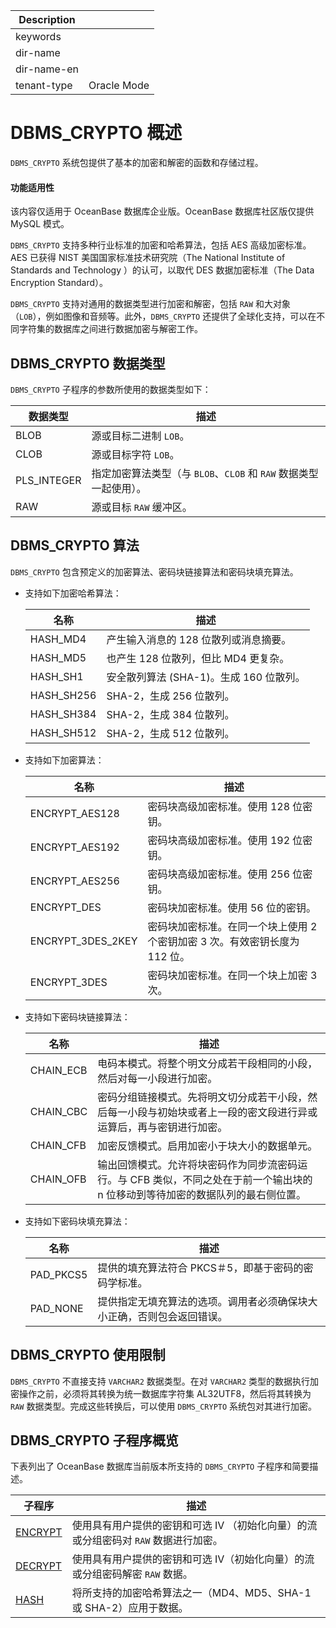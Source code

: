 | Description   |                 |
|---------------|-----------------|
| keywords      |                 |
| dir-name      |                 |
| dir-name-en   |                 |
| tenant-type   | Oracle Mode     |

# DBMS_CRYPTO 概述

`DBMS_CRYPTO` 系统包提供了基本的加密和解密的函数和存储过程。

  <main id="notice" >
    <h4>功能适用性</h4>
    <p>该内容仅适用于 OceanBase 数据库企业版。OceanBase 数据库社区版仅提供 MySQL 模式。</p>
  </main>

`DBMS_CRYPTO` 支持多种行业标准的加密和哈希算法，包括 AES 高级加密标准。AES 已获得 NIST 美国国家标准技术研究院（The National Institute of Standards and Technology ）的认可，以取代 DES 数据加密标准（The Data Encryption Standard）。

`DBMS_CRYPTO` 支持对通用的数据类型进行加密和解密，包括 `RAW` 和大对象（`LOB`），例如图像和音频等。此外，`DBMS_CRYPTO` 还提供了全球化支持，可以在不同字符集的数据库之间进行数据加密与解密工作。

## DBMS_CRYPTO 数据类型

`DBMS_CRYPTO` 子程序的参数所使用的数据类型如下：


|  **数据类型**   |                   **描述**                    |
|-------------|---------------------------------------------|
| BLOB        | 源或目标二进制 `LOB`。                              |
| CLOB        | 源或目标字符 `LOB`。                               |
| PLS_INTEGER | 指定加密算法类型（与 `BLOB`、`CLOB` 和 `RAW` 数据类型一起使用）。 |
| RAW         | 源或目标 `RAW` 缓冲区。                             |



## DBMS_CRYPTO 算法

`DBMS_CRYPTO` 包含预定义的加密算法、密码块链接算法和密码块填充算法。

* 支持如下加密哈希算法：

  

  |     名称     |             描述             |
  |------------|----------------------------|
  | HASH_MD4   | 产生输入消息的 128 位散列或消息摘要。      |
  | HASH_MD5   | 也产生 128 位散列，但比 MD4 更复杂。    |
  | HASH_SH1   | 安全散列算法 (SHA-1)。生成 160 位散列。 |
  | HASH_SH256 | SHA-2，生成 256 位散列。          |
  | HASH_SH384 | SHA-2，生成 384 位散列。          |
  | HASH_SH512 | SHA-2，生成 512 位散列。          |

  
* 支持如下加密算法：



  |      **名称**       |                   **描述**                    |
  |-------------------|---------------------------------------------|
  | ENCRYPT_AES128    | 密码块高级加密标准。使用 128 位密钥。                       |
  | ENCRYPT_AES192    | 密码块高级加密标准。使用 192 位密钥。                       |
  | ENCRYPT_AES256    | 密码块高级加密标准。使用 256 位密钥。                       |
  | ENCRYPT_DES       | 密码块加密标准。使用 56 位的密钥。                         |
  | ENCRYPT_3DES_2KEY | 密码块加密标准。在同一个块上使用 2 个密钥加密 3 次。有效密钥长度为 112 位。 |
  | ENCRYPT_3DES      | 密码块加密标准。在同一个块上加密 3 次。                       |



* 支持如下密码块链接算法：

  

  |  **名称**   |                                **描述**                                |
  |-----------|----------------------------------------------------------------------|
  | CHAIN_ECB | 电码本模式。将整个明文分成若干段相同的小段，然后对每一小段进行加密。                                   |
  | CHAIN_CBC | 密码分组链接模式。先将明文切分成若干小段，然后每一小段与初始块或者上一段的密文段进行异或运算后，再与密钥进行加密。            |
  | CHAIN_CFB | 加密反馈模式。启用加密小于块大小的数据单元。                                               |
  | CHAIN_OFB | 输出回馈模式。允许将块密码作为同步流密码运行。与 CFB 类似，不同之处在于前一个输出块的 n 位移动到等待加密的数据队列的最右侧位置。 |

  
* 支持如下密码块填充算法： 

  |  **名称**   |               **描述**                |
  |-----------|-------------------------------------|
  | PAD_PKCS5 | 提供的填充算法符合 PKCS＃5，即基于密码的密码学标准。       |
  | PAD_NONE  | 提供指定无填充算法的选项。调用者必须确保块大小正确，否则包会返回错误。 |

  
## DBMS_CRYPTO 使用限制

`DBMS_CRYPTO` 不直接支持 `VARCHAR2` 数据类型。在对 `VARCHAR2` 类型的数据执行加密操作之前，必须将其转换为统一数据库字符集 AL32UTF8，然后将其转换为 `RAW` 数据类型。完成这些转换后，可以使用 `DBMS_CRYPTO` 系统包对其进行加密。

## DBMS_CRYPTO 子程序概览

下表列出了 OceanBase 数据库当前版本所支持的 `DBMS_CRYPTO` 子程序和简要描述。


|                        **子程序**                         |                     **描述**                      |
|--------------------------------------------------------|-------------------------------------------------|
| [ENCRYPT](../3800.dbms-crypto-oracle/200.encrypt-oracle.md) | 使用具有用户提供的密钥和可选 IV （初始化向量）的流或分组密码对 `RAW` 数据进行加密。 |
| [DECRYPT](../3800.dbms-crypto-oracle/300.decrypt-oracle.md) | 使用具有用户提供的密钥和可选 IV（初始化向量）的流或分组密码解密 `RAW` 数据。     |
| [HASH](../3800.dbms-crypto-oracle/400.hash-oracle.md)    | 将所支持的加密哈希算法之一（MD4、MD5、SHA-1 或 SHA-2）应用于数据。      |



